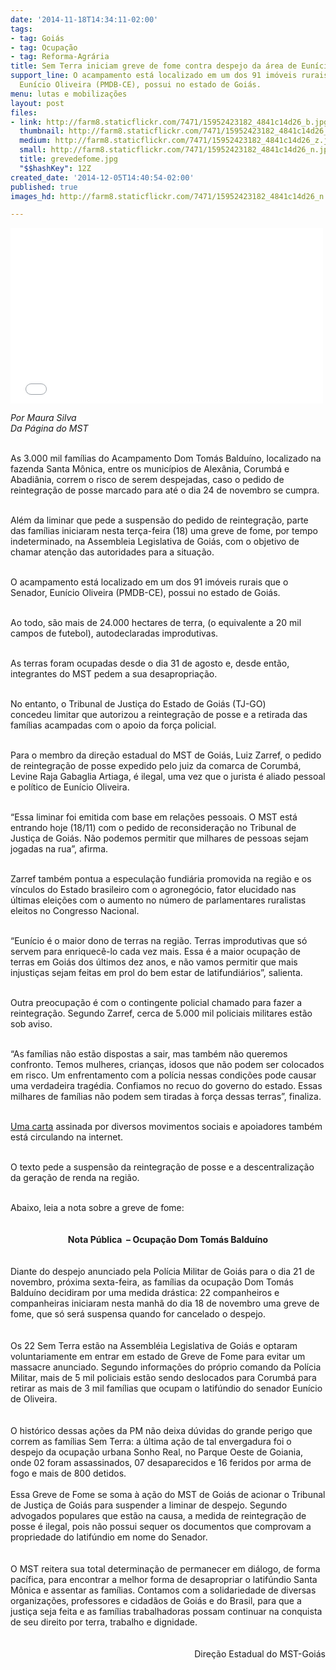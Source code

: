 ```yaml
---
date: '2014-11-18T14:34:11-02:00'
tags:
- tag: Goiás
- tag: Ocupação
- tag: Reforma-Agrária
title: Sem Terra iniciam greve de fome contra despejo da área de Eunício de Oliveira
support_line: O acampamento está localizado em um dos 91 imóveis rurais que o Senador,
  Eunício Oliveira (PMDB-CE), possui no estado de Goiás.
menu: lutas e mobilizações
layout: post
files:
- link: http://farm8.staticflickr.com/7471/15952423182_4841c14d26_b.jpg
  thumbnail: http://farm8.staticflickr.com/7471/15952423182_4841c14d26_t.jpg
  medium: http://farm8.staticflickr.com/7471/15952423182_4841c14d26_z.jpg
  small: http://farm8.staticflickr.com/7471/15952423182_4841c14d26_n.jpg
  title: grevedefome.jpg
  "$$hashKey": 12Z
created_date: '2014-12-05T14:40:54-02:00'
published: true
images_hd: http://farm8.staticflickr.com/7471/15952423182_4841c14d26_n.jpg

---
```

<p><iframe allowfullscreen="" frameborder="0" height="281" mozallowfullscreen="" src="//player.vimeo.com/video/112237515" webkitallowfullscreen="" width="500"></iframe></p>

<p><em>Por Maura Silva<br />
Da P&aacute;gina do MST</em></p>

<p><br />
As 3.000 mil fam&iacute;lias do Acampamento Dom Tom&aacute;s Baldu&iacute;no, localizado na fazenda Santa M&ocirc;nica, entre os munic&iacute;pios de Alex&acirc;nia, Corumb&aacute; e Abadi&acirc;nia, correm o risco de serem despejadas, caso o pedido de reintegra&ccedil;&atilde;o de posse marcado para at&eacute; o dia 24 de novembro se cumpra.</p>

<p><br />
Al&eacute;m da liminar que pede a suspens&atilde;o do pedido de reintegra&ccedil;&atilde;o, parte das fam&iacute;lias iniciaram nesta ter&ccedil;a-feira (18) uma greve de fome, por tempo indeterminado, na Assembleia Legislativa de Goi&aacute;s, com o objetivo de chamar aten&ccedil;&atilde;o das autoridades para a situa&ccedil;&atilde;o.</p>

<p><br />
O acampamento est&aacute; localizado em um dos 91 im&oacute;veis rurais que o Senador, Eun&iacute;cio Oliveira (PMDB-CE), possui no estado de Goi&aacute;s.</p>

<p><br />
Ao todo, s&atilde;o mais de 24.000 hectares de terra, (o equivalente a 20 mil campos de futebol), autodeclaradas improdutivas.</p>

<p><br />
As terras foram ocupadas desde o dia 31 de agosto e, desde ent&atilde;o, integrantes do MST pedem a sua desapropria&ccedil;&atilde;o.</p>

<p><br />
No entanto, o Tribunal de Justi&ccedil;a do Estado de Goi&aacute;s (TJ-GO) concedeu&nbsp;limitar que autorizou a reintegra&ccedil;&atilde;o de posse e a retirada das fam&iacute;lias&nbsp;acampadas com o apoio da for&ccedil;a policial.</p>

<p><br />
Para o membro da dire&ccedil;&atilde;o estadual do MST de Goi&aacute;s, Luiz Zarref, o pedido de reintegra&ccedil;&atilde;o de posse expedido pelo juiz da comarca de Corumb&aacute;, Levine Raja Gabaglia Artiaga, &eacute; ilegal, uma vez que o jurista &eacute; aliado pessoal e pol&iacute;tico de Eun&iacute;cio Oliveira.</p>

<p><br />
&ldquo;Essa liminar foi emitida com base em rela&ccedil;&otilde;es pessoais. O MST est&aacute; entrando hoje (18/11) com o pedido de reconsidera&ccedil;&atilde;o no Tribunal de Justi&ccedil;a de Goi&aacute;s. N&atilde;o podemos permitir que milhares de pessoas sejam jogadas na rua&rdquo;, afirma.</p>

<p><br />
Zarref tamb&eacute;m pontua a especula&ccedil;&atilde;o fundi&aacute;ria promovida na regi&atilde;o e os v&iacute;nculos do Estado brasileiro com o agroneg&oacute;cio, fator elucidado nas &uacute;ltimas elei&ccedil;&otilde;es com o aumento no n&uacute;mero de parlamentares ruralistas eleitos no Congresso Nacional.</p>

<p><br />
&ldquo;Eun&iacute;cio &eacute; o maior dono de terras na regi&atilde;o. Terras improdutivas que s&oacute; servem para enriquec&ecirc;-lo cada vez mais. Essa &eacute; a maior ocupa&ccedil;&atilde;o de terras em Goi&aacute;s dos &uacute;ltimos dez anos, e n&atilde;o vamos permitir que mais injusti&ccedil;as sejam feitas em prol do bem estar de latifundi&aacute;rios&rdquo;, salienta.</p>

<p><br />
Outra preocupa&ccedil;&atilde;o &eacute; com o contingente policial chamado para fazer a reintegra&ccedil;&atilde;o. Segundo Zarref, cerca de 5.000 mil policiais militares est&atilde;o sob aviso.</p>

<p><br />
&ldquo;As fam&iacute;lias n&atilde;o est&atilde;o dispostas a sair, mas tamb&eacute;m n&atilde;o queremos confronto. Temos mulheres, crian&ccedil;as, idosos que n&atilde;o podem ser colocados em risco. Um enfrentamento com a pol&iacute;cia nessas condi&ccedil;&otilde;es pode causar uma verdadeira trag&eacute;dia. Confiamos no recuo do governo do estado. Essas milhares de fam&iacute;lias n&atilde;o podem sem tiradas &agrave; for&ccedil;a dessas terras&rdquo;, finaliza.</p>

<p><br />
<a href="http://www.mst.org.br/node/16754" target="_blank">Uma carta</a>&nbsp;assinada por diversos movimentos sociais e apoiadores tamb&eacute;m est&aacute; circulando na internet.</p>

<p><br />
O texto pede a suspens&atilde;o da reintegra&ccedil;&atilde;o de posse e a descentraliza&ccedil;&atilde;o da gera&ccedil;&atilde;o de renda na regi&atilde;o.</p>

<div><br />
Abaixo, leia a nota sobre a greve de fome:</div>

<div>&nbsp;</div>

<div>&nbsp;
<div style="text-align: center;"><strong>Nota P&uacute;blica &nbsp;&ndash; Ocupa&ccedil;&atilde;o Dom Tom&aacute;s Baldu&iacute;no</strong></div>
</div>

<div>&nbsp;</div>

<div><br />
Diante do despejo anunciado pela Pol&iacute;cia Militar de Goi&aacute;s para o dia 21 de novembro, pr&oacute;xima sexta-feira, as fam&iacute;lias da ocupa&ccedil;&atilde;o Dom Tom&aacute;s Baldu&iacute;no decidiram por uma medida dr&aacute;stica: 22 companheiros e companheiras iniciaram nesta manh&atilde; do dia 18 de novembro uma greve de fome, que s&oacute; ser&aacute; suspensa quando for cancelado o despejo.</div>

<div>
<div>&nbsp;</div>

<div><br />
Os 22 Sem Terra est&atilde;o na Assembl&eacute;ia Legislativa de Goi&aacute;s e optaram voluntariamente em entrar em estado de Greve de Fome para evitar um massacre anunciado. Segundo informa&ccedil;&otilde;es do pr&oacute;prio comando da Pol&iacute;cia Militar, mais de 5 mil policiais est&atilde;o sendo deslocados para Corumb&aacute; para retirar as mais de 3 mil fam&iacute;lias que ocupam o latif&uacute;ndio do senador Eun&iacute;cio de Oliveira.</div>

<div>&nbsp;</div>

<div><br />
O hist&oacute;rico dessas a&ccedil;&otilde;es da PM n&atilde;o deixa d&uacute;vidas do grande perigo que correm as fam&iacute;lias Sem Terra: a &uacute;ltima a&ccedil;&atilde;o de tal envergadura foi o despejo da ocupa&ccedil;&atilde;o urbana Sonho Real, no Parque Oeste de Goiania, onde 02 foram assassinados, 07 desaparecidos e 16 feridos por arma de fogo e mais de 800 detidos.</div>

<div>&nbsp;</div>

<div>Essa Greve de Fome se soma &agrave; a&ccedil;&atilde;o do MST de Goi&aacute;s de acionar o Tribunal de Justi&ccedil;a de Goi&aacute;s para suspender a liminar de despejo. Segundo advogados populares que est&atilde;o na causa, a medida de reintegra&ccedil;&atilde;o de posse &eacute; ilegal, pois n&atilde;o possui sequer os documentos que comprovam a propriedade do latif&uacute;ndio em nome do Senador.&nbsp;</div>

<div>&nbsp;</div>

<div><br />
O MST reitera sua total determina&ccedil;&atilde;o de permanecer em di&aacute;logo, de forma pac&iacute;fica, para encontrar a melhor forma de desapropriar o latif&uacute;ndio Santa M&ocirc;nica e assentar as fam&iacute;lias. Contamos com a solidariedade de diversas organiza&ccedil;&otilde;es, professores e cidad&atilde;os de Goi&aacute;s e do Brasil, para que a justi&ccedil;a seja feita e as fam&iacute;lias trabalhadoras possam continuar na conquista de seu direito por terra, trabalho e dignidade.</div>

<div>&nbsp;</div>

<div style="text-align: right;"><br />
Dire&ccedil;&atilde;o Estadual do MST-Goi&aacute;s</div>
</div>
